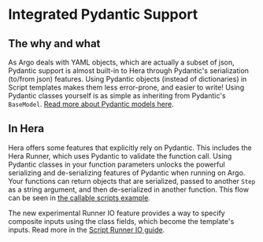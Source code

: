 # Integrated Pydantic Support

## The why and what

As Argo deals with YAML objects, which are actually a subset of json, Pydantic support is almost built-in to Hera
through Pydantic's serialization (to/from json) features. Using Pydantic objects (instead of dictionaries) in Script
templates makes them less error-prone, and easier to write! Using Pydantic classes yourself is as simple as inheriting
from Pydantic's `BaseModel`. [Read more about Pydantic models here](https://docs.pydantic.dev/latest/usage/models/).

## In Hera

Hera offers some features that explicitly rely on Pydantic. This includes the Hera Runner, which uses Pydantic to
validate the function call. Using Pydantic classes in your function parameters unlocks the powerful serializing and
de-serializing features of Pydantic when running on Argo. Your functions can return objects that are serialized, passed
to another `Step` as a string argument, and then de-serialized in another function. This flow can be seen in
[the callable scripts example](../examples/workflows/scripts/callable_script.md).

The new experimental Runner IO feature provides a way to specify composite inputs using the class fields, which become the
template's inputs. Read more in the [Script Runner IO guide](../user-guides/script-runner-io.md).
